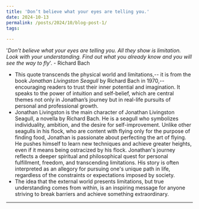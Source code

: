 ```yaml
---
title: 'Don’t believe what your eyes are telling you.'
date: 2024-10-13
permalink: /posts/2024/10/blog-post-1/
tags:
  
---
```


'*Don’t believe what your eyes are telling you. All they show is limitation. Look with your understanding. Find out what you already know and you will see the way to fly*'. - Richard Bach


- This quote transcends the physical world and limitations,-- it is from the book *Jonathan Livingston Seagull* by Richard Bach in 1970,-- encouraging readers to trust their inner potential and imagination. It speaks to the power of intuition and self-belief, which are central themes not only in Jonathan’s journey but in real-life pursuits of personal and professional growth.
- Jonathan Livingston is the main character of Jonathan Livingston Seagull, a novella by Richard Bach. He is a seagull who symbolizes individuality, ambition, and the desire for self-improvement. Unlike other seagulls in his flock, who are content with flying only for the purpose of finding food, Jonathan is passionate about perfecting the art of flying. He pushes himself to learn new techniques and achieve greater heights, even if it means being ostracized by his flock.
Jonathan's journey reflects a deeper spiritual and philosophical quest for personal fulfillment, freedom, and transcending limitations. His story is often interpreted as an allegory for pursuing one's unique path in life, regardless of the constraints or expectations imposed by society.
- The idea that the external world presents limitations, but true understanding comes from within, is an inspiring message for anyone striving to break barriers and achieve something extraordinary.

------
